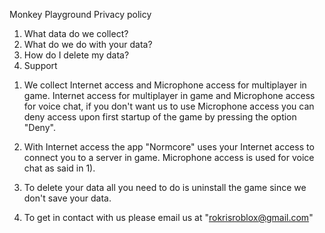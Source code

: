 Monkey Playground Privacy policy

1) What data do we collect?
2) What do we do with your data?
3) How do I delete my data?
4) Support


1. We collect Internet access and Microphone access for multiplayer in game. Internet access for multiplayer in game and Microphone access for voice chat, if you don't want us to use Microphone access you can deny access upon first startup of the game by pressing the option "Deny".

2. With Internet access the app "Normcore" uses your Internet access to connect you to a server in game. Microphone access is used for voice chat as said in 1).

3. To delete your data all you need to do is uninstall the game since we don't save your data.

4. To get in contact with us please email us at "rokrisroblox@gmail.com"
